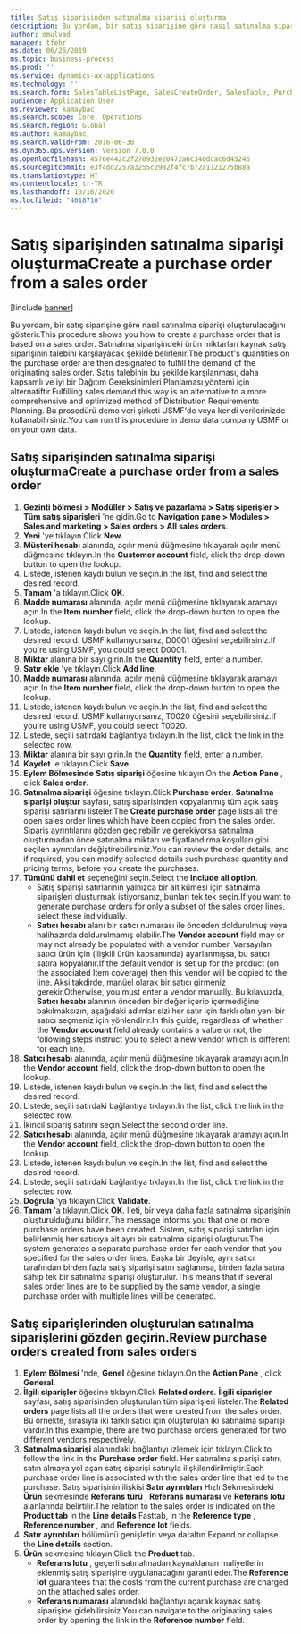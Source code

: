 ```yaml
---
title: Satış siparişinden satınalma siparişi oluşturma
description: Bu yordam, bir satış siparişine göre nasıl satınalma siparişi oluşturulacağını gösterir.
author: omulvad
manager: tfehr
ms.date: 06/26/2019
ms.topic: business-process
ms.prod: ''
ms.service: dynamics-ax-applications
ms.technology: ''
ms.search.form: SalesTableListPage, SalesCreateOrder, SalesTable, PurchCreateFromSalesOrder, VendAccountItemLookup, SalesTableReferences, PurchTable, PurchTablePart
audience: Application User
ms.reviewer: kamaybac
ms.search.scope: Core, Operations
ms.search.region: Global
ms.author: kamaybac
ms.search.validFrom: 2016-06-30
ms.dyn365.ops.version: Version 7.0.0
ms.openlocfilehash: 4576e442c2f270932e20472a6c340dcac6d45246
ms.sourcegitcommit: e3f4dd2257a3255c2982f4fc7b72a1121275b88a
ms.translationtype: HT
ms.contentlocale: tr-TR
ms.lasthandoff: 10/16/2020
ms.locfileid: "4018710"
---
```

# <a name="create-a-purchase-order-from-a-sales-order"></a><span data-ttu-id="438ad-103">Satış siparişinden satınalma siparişi oluşturma</span><span class="sxs-lookup"><span data-stu-id="438ad-103">Create a purchase order from a sales order</span></span>

[!include [banner](../../includes/banner.md)]

<span data-ttu-id="438ad-104">Bu yordam, bir satış siparişine göre nasıl satınalma siparişi oluşturulacağını gösterir.</span><span class="sxs-lookup"><span data-stu-id="438ad-104">This procedure shows you how to create a purchase order that is based on a sales order.</span></span> <span data-ttu-id="438ad-105">Satınalma siparişindeki ürün miktarları kaynak satış siparişinin talebini karşılayacak şekilde belirlenir.</span><span class="sxs-lookup"><span data-stu-id="438ad-105">The product's quantities on the purchase order are then designated to fulfill the demand of the originating sales order.</span></span> <span data-ttu-id="438ad-106">Satış talebinin bu şekilde karşılanması, daha kapsamlı ve iyi bir Dağıtım Gereksinimleri Planlaması yöntemi için alternatiftir.</span><span class="sxs-lookup"><span data-stu-id="438ad-106">Fulfilling sales demand this way is an alternative to a more comprehensive and optimized method of Distribution Requirements Planning.</span></span> <span data-ttu-id="438ad-107">Bu prosedürü demo veri şirketi USMF'de veya kendi verilerinizde kullanabilirsiniz.</span><span class="sxs-lookup"><span data-stu-id="438ad-107">You can run this procedure in demo data company USMF or on your own data.</span></span>


## <a name="create-a-purchase-order-from-a-sales-order"></a><span data-ttu-id="438ad-108">Satış siparişinden satınalma siparişi oluşturma</span><span class="sxs-lookup"><span data-stu-id="438ad-108">Create a purchase order from a sales order</span></span>
1. <span data-ttu-id="438ad-109">**Gezinti bölmesi > Modüller > Satış ve pazarlama > Satış siperişler > Tüm satış siparişleri** 'ne gidin.</span><span class="sxs-lookup"><span data-stu-id="438ad-109">Go to **Navigation pane > Modules > Sales and marketing > Sales orders > All sales orders**.</span></span>
2. <span data-ttu-id="438ad-110">**Yeni** 'ye tıklayın.</span><span class="sxs-lookup"><span data-stu-id="438ad-110">Click **New**.</span></span>
3. <span data-ttu-id="438ad-111">**Müşteri hesabı** alanında, açılır menü düğmesine tıklayarak açılır menü düğmesine tıklayın.</span><span class="sxs-lookup"><span data-stu-id="438ad-111">In the **Customer account** field, click the drop-down button to open the lookup.</span></span>
4. <span data-ttu-id="438ad-112">Listede, istenen kaydı bulun ve seçin.</span><span class="sxs-lookup"><span data-stu-id="438ad-112">In the list, find and select the desired record.</span></span>
5. <span data-ttu-id="438ad-113">**Tamam** 'a tıklayın.</span><span class="sxs-lookup"><span data-stu-id="438ad-113">Click **OK**.</span></span>
6. <span data-ttu-id="438ad-114">**Madde numarası** alanında, açılır menü düğmesine tıklayarak aramayı açın.</span><span class="sxs-lookup"><span data-stu-id="438ad-114">In the **Item number** field, click the drop-down button to open the lookup.</span></span>
7. <span data-ttu-id="438ad-115">Listede, istenen kaydı bulun ve seçin.</span><span class="sxs-lookup"><span data-stu-id="438ad-115">In the list, find and select the desired record.</span></span> <span data-ttu-id="438ad-116">USMF kullanıyorsanız, D0001 öğesini seçebilirsiniz.</span><span class="sxs-lookup"><span data-stu-id="438ad-116">If you're using USMF, you could select D0001.</span></span>  
8. <span data-ttu-id="438ad-117">**Miktar** alanına bir sayı girin.</span><span class="sxs-lookup"><span data-stu-id="438ad-117">In the **Quantity** field, enter a number.</span></span>
9. <span data-ttu-id="438ad-118">**Satır ekle** 'ye tıklayın.</span><span class="sxs-lookup"><span data-stu-id="438ad-118">Click **Add line**.</span></span>
10. <span data-ttu-id="438ad-119">**Madde numarası** alanında, açılır menü düğmesine tıklayarak aramayı açın.</span><span class="sxs-lookup"><span data-stu-id="438ad-119">In the **Item number** field, click the drop-down button to open the lookup.</span></span>
11. <span data-ttu-id="438ad-120">Listede, istenen kaydı bulun ve seçin.</span><span class="sxs-lookup"><span data-stu-id="438ad-120">In the list, find and select the desired record.</span></span> <span data-ttu-id="438ad-121">USMF kullanıyorsanız, T0020 öğesini seçebilirsiniz.</span><span class="sxs-lookup"><span data-stu-id="438ad-121">If you're using USMF, you could select T0020.</span></span>  
12. <span data-ttu-id="438ad-122">Listede, seçili satırdaki bağlantıya tıklayın.</span><span class="sxs-lookup"><span data-stu-id="438ad-122">In the list, click the link in the selected row.</span></span>
13. <span data-ttu-id="438ad-123">**Miktar** alanına bir sayı girin.</span><span class="sxs-lookup"><span data-stu-id="438ad-123">In the **Quantity** field, enter a number.</span></span>
14. <span data-ttu-id="438ad-124">**Kaydet** 'e tıklayın.</span><span class="sxs-lookup"><span data-stu-id="438ad-124">Click **Save**.</span></span>
15. <span data-ttu-id="438ad-125">**Eylem Bölmesinde** **Satış siparişi** öğesine tıklayın.</span><span class="sxs-lookup"><span data-stu-id="438ad-125">On the **Action Pane** , click **Sales order**.</span></span>
16. <span data-ttu-id="438ad-126">**Satınalma siparişi** öğesine tıklayın.</span><span class="sxs-lookup"><span data-stu-id="438ad-126">Click **Purchase order**.</span></span> <span data-ttu-id="438ad-127">**Satınalma siparişi oluştur** sayfası, satış siparişinden kopyalanmış tüm açık satış siparişi satırlarını listeler.</span><span class="sxs-lookup"><span data-stu-id="438ad-127">The **Create purchase order** page lists all the open sales order lines which have been copied from the sales order.</span></span> <span data-ttu-id="438ad-128">Sipariş ayrıntılarını gözden geçirebilir ve gerekiyorsa satınalma oluşturmadan önce satınalma miktarı ve fiyatlandırma koşulları gibi seçilen ayrıntıları değiştirebilirsiniz.</span><span class="sxs-lookup"><span data-stu-id="438ad-128">You can review the order details, and if required, you can modify selected details such purchase quantity and pricing terms, before you create the purchases.</span></span> 
17. <span data-ttu-id="438ad-129">**Tümünü dahil et** seçeneğini seçin.</span><span class="sxs-lookup"><span data-stu-id="438ad-129">Select the **Include all option**.</span></span>
    - <span data-ttu-id="438ad-130">Satış siparişi satırlarının yalnızca bir alt kümesi için satınalma siparişleri oluşturmak istiyorsanız, bunları tek tek seçin.</span><span class="sxs-lookup"><span data-stu-id="438ad-130">If you want to generate purchase orders for only a subset of the sales order lines, select these individually.</span></span>  
    - <span data-ttu-id="438ad-131">**Satıcı hesabı** alanı bir satıcı numarası ile önceden doldurulmuş veya halihazırda doldurulmamış olabilir.</span><span class="sxs-lookup"><span data-stu-id="438ad-131">The **Vendor account** field may or may not already be populated with a vendor number.</span></span> <span data-ttu-id="438ad-132">Varsayılan satıcı ürün için (ilişkili ürün kapsamında) ayarlanmışsa, bu satıcı satıra kopyalanır.</span><span class="sxs-lookup"><span data-stu-id="438ad-132">If the default vendor is set up for the product (on the associated Item coverage) then this vendor will be copied  to the line.</span></span> <span data-ttu-id="438ad-133">Aksi takdirde, manüel olarak bir satıcı girmeniz gerekir.</span><span class="sxs-lookup"><span data-stu-id="438ad-133">Otherwise, you must enter a vendor manually.</span></span>  <span data-ttu-id="438ad-134">Bu kılavuzda, **Satıcı hesabı** alanının önceden bir değer içerip içermediğine bakılmaksızın, aşağıdaki adımlar sizi her satır için farklı olan yeni bir satıcı seçmeniz için yönlendirir.</span><span class="sxs-lookup"><span data-stu-id="438ad-134">In this guide, regardless of whether the **Vendor account** field already contains a value or not, the following steps instruct you to select a new vendor which is different for each line.</span></span>  
18. <span data-ttu-id="438ad-135">**Satıcı hesabı** alanında, açılır menü düğmesine tıklayarak aramayı açın.</span><span class="sxs-lookup"><span data-stu-id="438ad-135">In the **Vendor account** field, click the drop-down button to open the lookup.</span></span>
19. <span data-ttu-id="438ad-136">Listede, istenen kaydı bulun ve seçin.</span><span class="sxs-lookup"><span data-stu-id="438ad-136">In the list, find and select the desired record.</span></span>
20. <span data-ttu-id="438ad-137">Listede, seçili satırdaki bağlantıya tıklayın.</span><span class="sxs-lookup"><span data-stu-id="438ad-137">In the list, click the link in the selected row.</span></span>
21. <span data-ttu-id="438ad-138">İkincil sipariş satırını seçin.</span><span class="sxs-lookup"><span data-stu-id="438ad-138">Select the second order line.</span></span>
22. <span data-ttu-id="438ad-139">**Satıcı hesabı** alanında, açılır menü düğmesine tıklayarak aramayı açın.</span><span class="sxs-lookup"><span data-stu-id="438ad-139">In the **Vendor account** field, click the drop-down button to open the lookup.</span></span>
23. <span data-ttu-id="438ad-140">Listede, istenen kaydı bulun ve seçin.</span><span class="sxs-lookup"><span data-stu-id="438ad-140">In the list, find and select the desired record.</span></span>
24. <span data-ttu-id="438ad-141">Listede, seçili satırdaki bağlantıya tıklayın.</span><span class="sxs-lookup"><span data-stu-id="438ad-141">In the list, click the link in the selected row.</span></span>
25. <span data-ttu-id="438ad-142">**Doğrula** 'ya tıklayın.</span><span class="sxs-lookup"><span data-stu-id="438ad-142">Click **Validate**.</span></span>
26. <span data-ttu-id="438ad-143">**Tamam** 'a tıklayın.</span><span class="sxs-lookup"><span data-stu-id="438ad-143">Click **OK**.</span></span> <span data-ttu-id="438ad-144">İleti, bir veya daha fazla satınalma siparişinin oluşturulduğunu bildirir.</span><span class="sxs-lookup"><span data-stu-id="438ad-144">The message informs you that one or more purchase orders have been created.</span></span> <span data-ttu-id="438ad-145">Sistem, satış siparişi satırları için belirlenmiş her satıcıya ait ayrı bir satınalma siparişi oluşturur.</span><span class="sxs-lookup"><span data-stu-id="438ad-145">The system generates a separate purchase order for each vendor that you specified for the sales order lines.</span></span> <span data-ttu-id="438ad-146">Başka bir deyişle, aynı satıcı tarafından birden fazla satış siparişi satırı sağlanırsa, birden fazla satıra sahip tek bir satınalma siparişi oluşturulur.</span><span class="sxs-lookup"><span data-stu-id="438ad-146">This means that if several sales order lines are to be supplied by the same vendor, a single purchase order with multiple lines will be generated.</span></span>  

## <a name="review-purchase-orders-created-from-sales-orders"></a><span data-ttu-id="438ad-147">Satış siparişlerinden oluşturulan satınalma siparişlerini gözden geçirin.</span><span class="sxs-lookup"><span data-stu-id="438ad-147">Review purchase orders created from sales orders</span></span>
1. <span data-ttu-id="438ad-148">**Eylem Bölmesi** 'nde, **Genel** öğesine tıklayın.</span><span class="sxs-lookup"><span data-stu-id="438ad-148">On the **Action Pane** , click **General**.</span></span>
2. <span data-ttu-id="438ad-149">**İlgili siparişler** öğesine tıklayın.</span><span class="sxs-lookup"><span data-stu-id="438ad-149">Click **Related orders**.</span></span> <span data-ttu-id="438ad-150">**İlgili siparişler** sayfası, satış siparişinden oluşturulan tüm siparişleri listeler.</span><span class="sxs-lookup"><span data-stu-id="438ad-150">The **Related orders** page lists all the orders that were created from the sales order.</span></span> <span data-ttu-id="438ad-151">Bu örnekte, sırasıyla iki farklı satıcı için oluşturulan iki satınalma siparişi vardır.</span><span class="sxs-lookup"><span data-stu-id="438ad-151">In this example, there are two purchase orders generated for two different vendors respectively.</span></span> 
3. <span data-ttu-id="438ad-152">**Satınalma siparişi** alanındaki bağlantıyı izlemek için tıklayın.</span><span class="sxs-lookup"><span data-stu-id="438ad-152">Click to follow the link in the **Purchase order** field.</span></span> <span data-ttu-id="438ad-153">Her satınalma siparişi satırı, satın almaya yol açan satış siparişi satırıyla ilişkilendirilmiştir.</span><span class="sxs-lookup"><span data-stu-id="438ad-153">Each purchase order line is associated with the sales order line that led to the purchase.</span></span> <span data-ttu-id="438ad-154">Satış siparişinin ilişkisi **Satır ayrıntıları** Hızlı Sekmesindeki **Ürün** sekmesinde **Referans türü** , **Referans numarası** ve **Referans lotu** alanlarında belirtilir.</span><span class="sxs-lookup"><span data-stu-id="438ad-154">The relation to the sales order is indicated on the **Product tab** in the **Line details** Fasttab, in the **Reference type** , **Reference number** , and **Reference lot** fields.</span></span>  
4. <span data-ttu-id="438ad-155">**Satır ayrıntıları** bölümünü genişletin veya daraltın.</span><span class="sxs-lookup"><span data-stu-id="438ad-155">Expand or collapse the **Line details** section.</span></span>
5. <span data-ttu-id="438ad-156">**Ürün** sekmesine tıklayın.</span><span class="sxs-lookup"><span data-stu-id="438ad-156">Click the **Product** tab.</span></span>
    - <span data-ttu-id="438ad-157">**Referans lotu** , geçerli satınalmadan kaynaklanan maliyetlerin eklenmiş satış siparişine uygulanacağını garanti eder.</span><span class="sxs-lookup"><span data-stu-id="438ad-157">The **Reference lot** guarantees that the costs from the current purchase are charged on the attached sales order.</span></span>  
    - <span data-ttu-id="438ad-158">**Referans numarası** alanındaki bağlantıyı açarak kaynak satış siparişine gidebilirsiniz.</span><span class="sxs-lookup"><span data-stu-id="438ad-158">You can navigate to the originating sales order by opening the link in the **Reference number** field.</span></span>  

